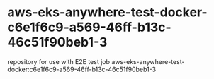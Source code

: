 # aws-eks-anywhere-test-docker-c6e1f6c9-a569-46ff-b13c-46c51f90beb1-3
repository for use with E2E test job aws-eks-anywhere-test-docker:c6e1f6c9-a569-46ff-b13c-46c51f90beb1-3
